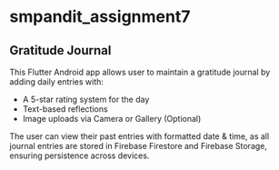 # smpandit_assignment7

## Gratitude Journal

This Flutter Android app allows user to maintain a gratitude journal by adding daily entries with:
- A 5-star rating system for the day
- Text-based reflections
- Image uploads via Camera or Gallery (Optional)

The user can view their past entries with formatted date & time, as all journal entries are stored in Firebase Firestore and Firebase Storage, ensuring persistence across devices. 